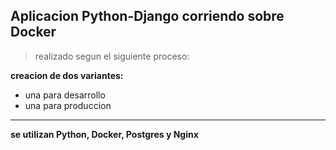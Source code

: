 ## Aplicacion Python-Django corriendo sobre Docker

> realizado segun el siguiente proceso:

**creacion de dos variantes:**

- una para desarrollo
- una para produccion

---

**se utilizan Python, Docker, Postgres y Nginx**
